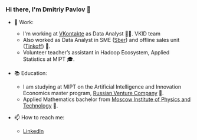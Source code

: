 ### Hi there, I'm Dmitriy Pavlov 👋

- 🔨 Work:
  - I'm working at [VKontakte](https://www.linkedin.com/company/vkcompany/mycompany/) as Data Analyst 👨‍💻. VKID team
  - Also worked as Data Analyst in SME ([Sber](https://www.linkedin.com/company/sberbank/)) and offline sales unit ([Tinkoff](https://www.linkedin.com/company/tinkoff/)) 🏦.
  - Volunteer teacher’s assistant in Hadoop Ecosystem, Applied Statistics at MIPT 🎓.
- 📚 Education:
  - I am studying at MIPT on the Artificial Intelligence and Innovation Economics master program, [Russian Venture Company](https://www.linkedin.com/company/the-russian-venture-company/) 🦄.
  - Applied Mathematics bachelor from [Moscow Institute of Physics and Technology](https://www.linkedin.com/company/moscow-institute-of-physics-and-technology-state-university-/mycompany/) 🧮.

- 📫 How to reach me:
  - [LinkedIn](https://www.linkedin.com/in/d-pavlov-p/)

<!--
**YHx07/YHx07** is a ✨ _special_ ✨ repository because its `README.md` (this file) appears on your GitHub profile.

Here are some ideas to get you started:

- 🔭 I’m currently working on ...
- 🌱 I’m currently learning ...
- 👯 I’m looking to collaborate on ...
- 🤔 I’m looking for help with ...
- 💬 Ask me about ...
- 📫 How to reach me: ...
- 😄 Pronouns: ...
- ⚡ Fun fact: ...
-->

